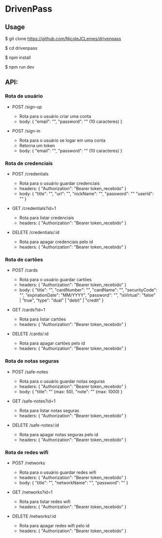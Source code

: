# DrivenPass
## Usage

$ git clone https://github.com/NicoleJCLemes/drivenpass

$ cd drivenpass

$ npm install

$ npm run dev

## API:

### Rota de usuário
- POST /sign-up
    - Rota para o usuário criar uma conta
    - body: {
        "email": "",
        "password": "" (10 caracteres)
    }

- POST /sign-in
    - Rota para o usuário se logar em uma conta
    - Retorna um token
    - body: {
        "email": "",
        "password": "" (10 caracteres)
    }

### Rota de credenciais
- POST /credentials
    - Rota para o usuário guardar credenciais
    - headers: {
		"Authorization": "Bearer token_recebido"
	}
    - body: {
        "title": "",
        "url": "",
        "nickName": "",
        "password": ""
        "userId": ""
    }

- GET /credentials?id=1
    - Rota para listar credenciais
    - headers: {
		"Authorization": "Bearer token_recebido"
	}

- DELETE /credentials/:id
    - Rota para apagar credenciais pelo id
    - headers: {
		"Authorization": "Bearer token_recebido"
	}

### Rota de cartões
- POST /cards
    - Rota para o usuário guardar cartões
    - headers: {
		"Authorization": "Bearer token_recebido"
	}
    - body: {
        "title": "",
        "cardNumber": "",
        "cardName": "",
        "securityCode": "",
        "expirationDate": "MM/YYYY",
        "password": "",
        "isVirtual": "false" | "true",
        "type": "dual" | "debit" | "credit"
    }

- GET /cards?id=1
    - Rota para listar cartões
    - headers: {
		"Authorization": "Bearer token_recebido"
	}

- DELETE /cards/:id
    - Rota para apagar cartões pelo id
    - headers: {
		"Authorization": "Bearer token_recebido"
	}

### Rota de notas seguras
- POST /safe-notes
    - Rota para o usuário guardar notas seguras
    - headers: {
		"Authorization": "Bearer token_recebido"
	}
    - body: {
        "title": "" (max: 50),
        "note": "" (max: 1000)
    }

- GET /safe-notes?id=1
    - Rota para listar notas seguras
    - headers: {
		"Authorization": "Bearer token_recebido"
	}

- DELETE /safe-notes/:id
    - Rota para apagar notas seguras pelo id
    - headers: {
		"Authorization": "Bearer token_recebido"
	}

### Rota de redes wifi
- POST /networks
    - Rota para o usuário guardar redes wifi
    - headers: {
		"Authorization": "Bearer token_recebido"
	}
    - body: {
        "title": "",
        "networkName": "",
        "password": ""
    }

- GET /networks?id=1
    - Rota para listar redes wifi
    - headers: {
		"Authorization": "Bearer token_recebido"
	}

- DELETE /networks/:id
    - Rota para apagar redes wifi pelo id
    - headers: {
		"Authorization": "Bearer token_recebido"
	}
